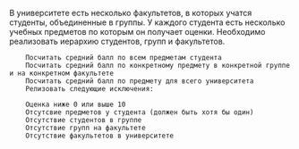 В университете есть несколько факультетов, в которых учатся студенты, объединенные в группы. У каждого студента есть
несколько учебных предметов по которым он получает оценки. Необходимо реализовать иерархию студентов, групп и факультетов.

        Посчитать средний балл по всем предметам студента
        Посчитать средний балл по конкретному предмету в конкретной группе и на конкретном факультете
        Посчитать средний балл по предмету для всего университета
        Релизовать следующие исключения:

        Оценка ниже 0 или выше 10
        Отсутсвие предметов у студента (должен быть хотя бы один)
        Отсутствие студентов в группе
        Отсутствие групп на факультете
        Отсутствие факультетов в университете
